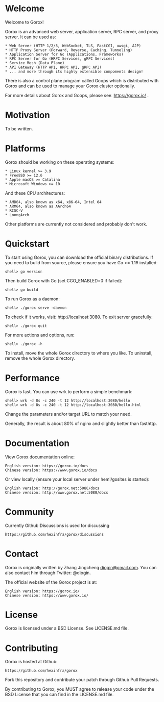 Welcome
=======

  Welcome to Gorox!

  Gorox is an advanced web server, application server, RPC server, and proxy
  server. It can be used as:

    * Web Server (HTTP 1/2/3, WebSocket, TLS, FastCGI, uwsgi, AJP)
    * HTTP Proxy Server (Forward, Reverse, Caching, Tunneling)
    * Application Server for Go (Applications, Frameworks)
    * RPC Server for Go (HRPC Services, gRPC Services)
    * Service Mesh (Data Plane)
    * API Gateway (HTTP API, HRPC API, gRPC API)
    * ... and more through its highly extensible compoments design!

  There is also a control plane program called Goops which is distributed
  with Gorox and can be used to manage your Gorox cluster optionally.

  For more details about Gorox and Goops, please see: https://gorox.io/ .


Motivation
==========

  To be written.


Platforms
=========

  Gorox should be working on these operating systems:

    * Linux kernel >= 3.9
    * FreeBSD >= 12.0
    * Apple macOS >= Catalina
    * Microsoft Windows >= 10

  And these CPU architectures:

    * AMD64, also known as x64, x86-64, Intel 64
    * ARM64, also known as AArch64
    * RISC-V
    * LoongArch

  Other platforms are currently not considered and probably don't work.


Quickstart
==========

  To start using Gorox, you can download the official binary distributions. If
  you need to build from source, please ensure you have Go >= 1.19 installed:

    shell> go version

  Then build Gorox with Go (set CGO_ENABLED=0 if failed):

    shell> go build

  To run Gorox as a daemon:

    shell> ./gorox serve -daemon

  To check if it works, visit: http://localhost:3080. To exit server gracefully:

    shell> ./gorox quit

  For more actions and options, run:

    shell> ./gorox -h

  To install, move the whole Gorox directory to where you like. To uninstall,
  remove the whole Gorox directory.


Performance
===========

  Gorox is fast. You can use wrk to perform a simple benchmark:

    shell> wrk -d 8s -c 240 -t 12 http://localhost:3080/hello
    shell> wrk -d 8s -c 240 -t 12 http://localhost:3080/hello.html

  Change the parameters and/or target URL to match your need.

  Generally, the result is about 80% of nginx and slightly better than fasthttp.


Documentation
=============

  View Gorox documentation online:

    English version: https://gorox.io/docs
    Chinese version: https://www.gorox.io/docs

  Or view locally (ensure your local server under hemi/gosites is started):

    English version: http://gorox.net:5080/docs
    Chinese version: http://www.gorox.net:5080/docs


Community
=========

  Currently Github Discussions is used for discussing:

    https://github.com/hexinfra/gorox/discussions


Contact
=======

  Gorox is originally written by Zhang Jingcheng <diogin@gmail.com>.
  You can also contact him through Twitter: @diogin.

  The official website of the Gorox project is at:

    English version: https://gorox.io/
    Chinese version: https://www.gorox.io/


License
=======

  Gorox is licensed under a BSD License. See LICENSE.md file.


Contributing
============

  Gorox is hosted at Github:

    https://github.com/hexinfra/gorox

  Fork this repository and contribute your patch through Github Pull Requests.

  By contributing to Gorox, you MUST agree to release your code under the BSD
  License that you can find in the LICENSE.md file.

